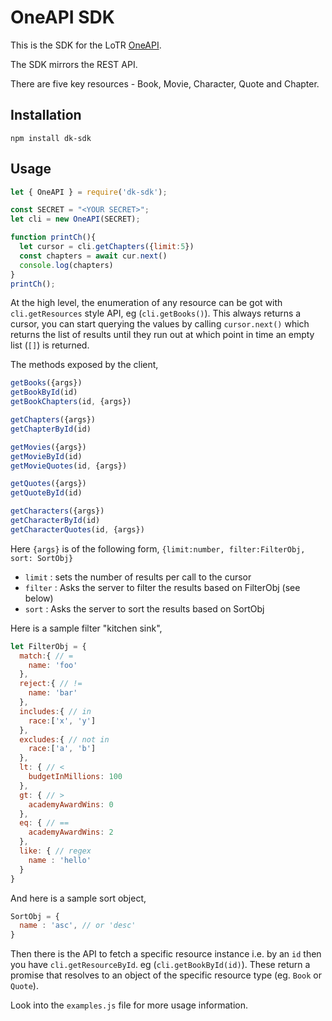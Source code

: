 # OneAPI SDK

This is the SDK for the LoTR [OneAPI](https://the-one-api.dev/).

The SDK mirrors the REST API.

There are five key resources - Book, Movie, Character, Quote and Chapter.

## Installation

`npm install dk-sdk`

## Usage

```js
let { OneAPI } = require('dk-sdk');

const SECRET = "<YOUR SECRET>";
let cli = new OneAPI(SECRET);

function printCh(){
  let cursor = cli.getChapters({limit:5})
  const chapters = await cur.next()
  console.log(chapters)
}
printCh();
```

At the high level, the enumeration of any resource can be got with `cli.getResources` style API, eg (`cli.getBooks()`).
This always returns a cursor, you can start querying the values by calling `cursor.next()` which returns the list of results until they run out at which point in time an empty list (`[]`) is returned.

The methods exposed by the client,

```js
getBooks({args})
getBookById(id)
getBookChapters(id, {args})

getChapters({args})
getChapterById(id)

getMovies({args})
getMovieById(id)
getMovieQuotes(id, {args})

getQuotes({args})
getQuoteById(id)

getCharacters({args})
getCharacterById(id)
getCharacterQuotes(id, {args})
```

Here `{args}` is of the following form, `{limit:number, filter:FilterObj, sort: SortObj}`

* `limit` : sets the number of results per call to the cursor
* `filter` : Asks the server to filter the results based on FilterObj (see below)
* `sort` : Asks the server to sort the results based on SortObj

Here is a sample filter "kitchen sink",

```js
let FilterObj = {
  match:{ // =
    name: 'foo'
  },
  reject:{ // !=
    name: 'bar'
  },
  includes:{ // in
    race:['x', 'y']
  },
  excludes:{ // not in
    race:['a', 'b']
  },
  lt: { // <
    budgetInMillions: 100
  },
  gt: { // >
    academyAwardWins: 0
  },
  eq: { // ==
    academyAwardWins: 2
  },
  like: { // regex
    name : 'hello'
  }
}
```

And here is a sample sort object,

```js
SortObj = {
  name : 'asc', // or 'desc'
}
```

Then there is the API to fetch a specific resource instance i.e. by an `id` then you have `cli.getResourceById`.
eg (`cli.getBookById(id)`). These return a promise that resolves to an object of the specific resource type (eg. `Book` or `Quote`).


Look into the `examples.js` file for more usage information.